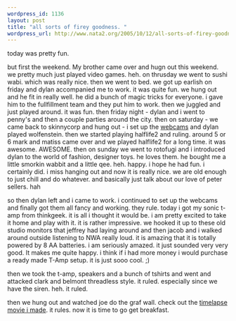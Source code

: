 ```yaml
--- 
wordpress_id: 1136
layout: post
title: "all sorts of firey goodness. "
wordpress_url: http://www.nata2.org/2005/10/12/all-sorts-of-firey-goodness/
---
```

today was pretty fun. 

but first the weekend. My brother came over and hugn out this weekend. we pretty much just played video games. heh. on thrusday we went to sushi wabi. which was really nice. then we went to bed. we got up earlish on friday and dylan accompanied me to work. it was quite fun. we hung out and he fit in really well. he did a bunch of magic tricks for everyone. i gave him to the fullfillment team and they put him to work. then we juggled and just played around. it was fun. then friday night -  dylan and i went to penny's and then a couple parties around the city. then on saturday - we came back to skinnycorp and hung out - i set up the <a href="http://skinnycorp.com/cam">webcams</a> and dylan played wolfenstein. then we started playing halflife2 and ruling. around 5 or 6 mark and matiss came over and we played halflife2 for a long time. it was awesome. AWESOME. then on sunday we went to rotofugi and i introduced dylan to the world of fashion, designer toys. he loves them. he bought me a little smorkin wabbit and a little qee. heh. happy. i hope he had fun.  i certainly did. i miss hanging out and now it is really nice. we are old enough to just chill and do whatever. and basically just talk about our love of peter sellers. 
hah

so then dylan left and i came to work. i continued to set up the webcams and finally got them all fancy and working. they rule. today i got my sonic t-amp from thinkgeek. it is all i thought it would be. i am pretty excited to take it home and play with it. it is rather impressive. we hooked it up to these old studio monitors that jeffrey had laying around and then jacob and i walked around outside listening to NWA really loud. it is amazing that it is totally powered by 8 AA batteries. i am seriously amazed. it just sounded very very good. It makes me quite happy. i think if i had more money i would purchase a ready made T-Amp setup. it is just sooo cool. ;) 

then we took the t-amp, speakers and a bunch of tshirts and went and attacked clark and belmont threadless style. it ruled. especially since we have the siren. heh. it ruled. 

then we hung out and watched joe do the graf wall. check out the <a href="http://skinnycorp.com/videos/october11thswallprogress">timelapse movie i made</a>. it rules. now it is time to go get breakfast. 


